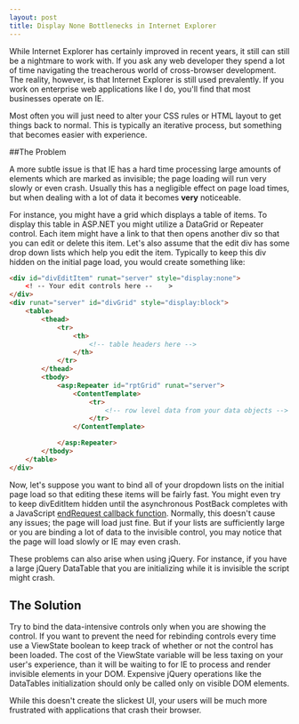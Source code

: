 ```yaml
---
layout: post
title: Display None Bottlenecks in Internet Explorer
---
```

While Internet Explorer has certainly improved in recent years, it still can still be a nightmare to work with. If you ask any web developer they spend a lot of time navigating the treacherous world of cross-browser development. The reality, however, is that Internet Explorer is still used prevalently. If you work on enterprise web applications like I do, you'll find that most businesses operate on IE.

Most often you will just need to alter your CSS rules or HTML layout to get things back to normal. This is typically an iterative process, but something that becomes easier with experience.

##The Problem

A more subtle issue is that IE has a hard time processing large amounts of elements which are marked as invisible; the page loading will run very slowly or even crash. Usually this has a negligible effect on page load times, but when dealing with a lot of data it becomes **very** noticeable.

For instance, you might have a grid which displays a table of items. To display this table in ASP.NET you might utilize a DataGrid or Repeater control. Each item might have a link to that then opens another div so that you can edit or delete this item. Let's also assume that the edit div has some drop down lists which help you edit the item. Typically to keep this div hidden on the initial page load, you would create something like:

```html
<div id="divEditItem" runat="server" style="display:none">
	<! -- Your edit controls here --	>
</div>
<div runat="server" id="divGrid" style="display:block">
	<table>
		<thead>
			<tr>
				<th>
					<!-- table headers here -->
				</th>
			</tr>
		</thead>
		<tbody>
			<asp:Repeater id="rptGrid" runat="server">
				<ContentTemplate>
					<tr>
						<!-- row level data from your data objects -->
					</tr>
				</ContentTemplate>

			</asp:Repeater>
		</tbody>
	</table>
</div>
```

Now, let's suppose you want to bind all of your dropdown lists on the initial page load so that editing these items will be fairly fast. You might even try to keep divEditItem hidden until the asynchronous PostBack completes with a JavaScript <a href="http://msdn.microsoft.com/en-us/library/bb311028.aspx" target="newTab">endRequest callback function<a/>. Normally, this doesn't cause any issues; the page will load just fine. But if your lists are sufficiently large or you are binding a lot of data to the invisible control, you may notice that the page will load slowly or IE may even crash.

These problems can also arise when using jQuery. For instance, if you have a large jQuery DataTable that you are initializing while it is invisible the script might crash.

## The Solution

Try to bind the data-intensive controls only when you are showing the control. If you want to prevent the need for rebinding controls every time use a ViewState boolean to keep track of whether or not the control has been loaded. The cost of the ViewState variable will be less taxing on your user's experience, than it will be waiting to for IE to process and render invisible elements in your DOM. Expensive jQuery operations like the DataTables initialization should only be called only on visible DOM elements.

While this doesn't create the slickest UI, your users will be much more frustrated with applications that crash their browser.
